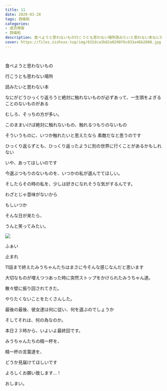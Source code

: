 ```yaml
---
title: 11
date: 2020-03-28
tags: 西條和
categories: 
- 成员博客
- 西條和
description: 食べようと思わないもの行こうとも思わない場所読みたいと思わない本なにがどうひっくり返ろうと絶...
cover: https://files.zzzhxxx.top/img/632dca3b82a0298f6c031e46b2008.jpg 
---
```


        ﻿













食べようと思わないもの








行こうとも思わない場所








読みたいと思わない本



















なにがどうひっくり返ろうと絶対に触れないものが必ずあって、一生頭をよぎることのないものがある










むしろ、そっちの方が多い。
















このままいけば絶対に触れないもの、触れるつもりのないもの








そういうものに、いつか触れたいと思えたなら
素敵だなと思うのです















ひっくり返らずとも、ひっくり返ったように別の世界に行くことがあるかもしれない




いや、あってほしいのです


















今選ぶつもりのないものを、いつかの私が選んでてほしい。













そしたらその時の私を、少しは好きになれそうな気がするんです。








わざとじゃ意味がないから








もしいつか





そんな日が来たら、























うんと笑ってみたい。




















![](https://files.zzzhxxx.top/img/632dca3b82a0298f6c031e46b2008.jpg)






ふぁい












止まれ











11話まで終えたみうちゃんたちはまさに今そんな感じなんだと思います











大切なものが増えつつあった時に突然ストップをかけられたみうちゃん達。















散々壁に振り回されてきた。



やりたくないことをたくさんした。







最後の最後、彼女達は何に従い、何を選ぶのでしょうか









そしてそれは、何の為なのか。








本日２３時から、いよいよ最終回です。










みうちゃんたちの精一杯を、


精一杯の言葉達を、









どうか見届けてほしいです














よろしくお願い致します…！


















おしまい。


